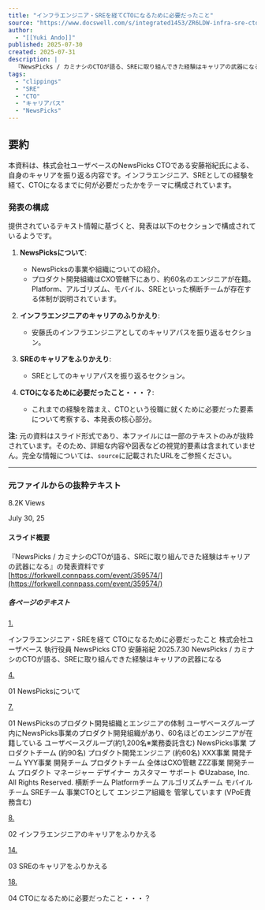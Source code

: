 ```yaml
---
title: "インフラエンジニア・SREを経てCTOになるために必要だったこと"
source: "https://www.docswell.com/s/integrated1453/ZR6LDW-infra-sre-cto"
author:
  - "[[Yuki Ando]]"
published: 2025-07-30
created: 2025-07-31
description: |
  『NewsPicks / カミナシのCTOが語る、SREに取り組んできた経験はキャリアの武器になる』のイベントでの安藤裕紀氏の発表資料。インフラエンジニアからSREを経てCTOに至るまでのキャリアを振り返り、その過程で必要だったことについて考察されています。
tags:
  - "clippings"
  - "SRE"
  - "CTO"
  - "キャリアパス"
  - "NewsPicks"
---
```


## 要約

本資料は、株式会社ユーザベースのNewsPicks CTOである安藤裕紀氏による、自身のキャリアを振り返る内容です。インフラエンジニア、SREとしての経験を経て、CTOになるまでに何が必要だったかをテーマに構成されています。

### 発表の構成

提供されているテキスト情報に基づくと、発表は以下のセクションで構成されているようです。

1. **NewsPicksについて**:
    * NewsPicksの事業や組織についての紹介。
    * プロダクト開発組織はCXO管轄下にあり、約60名のエンジニアが在籍。Platform、アルゴリズム、モバイル、SREといった横断チームが存在する体制が説明されています。

2. **インフラエンジニアのキャリアのふりかえり**:
    * 安藤氏のインフラエンジニアとしてのキャリアパスを振り返るセクション。

3. **SREのキャリアをふりかえり**:
    * SREとしてのキャリアパスを振り返るセクション。

4. **CTOになるために必要だったこと・・・？**:
    * これまでの経験を踏まえ、CTOという役職に就くために必要だった要素について考察する、本発表の核心部分。

**注:** 元の資料はスライド形式であり、本ファイルには一部のテキストのみが抜粋されています。そのため、詳細な内容や図表などの視覚的要素は含まれていません。完全な情報については、`source`に記載されたURLをご参照ください。

---

### 元ファイルからの抜粋テキスト

8.2K Views

July 30, 25

#### スライド概要

『NewsPicks / カミナシのCTOが語る、SREに取り組んできた経験はキャリアの武器になる』の発表資料です
[https://forkwell.connpass.com/event/359574/](https://forkwell.connpass.com/event/359574/)

##### 各ページのテキスト

[1.](https://www.docswell.com/s/integrated1453/#p1)

インフラエンジニア・SREを経て CTOになるために必要だったこと 株式会社ユーザベース 執行役員 NewsPicks CTO 安藤裕紀 2025.7.30 NewsPicks / カミナシのCTOが語る、SREに取り組んできた経験はキャリアの武器になる

[4.](https://www.docswell.com/s/integrated1453/#p4)

01 NewsPicksについて

[7.](https://www.docswell.com/s/integrated1453/#p7)

01 NewsPicksのプロダクト開発組織とエンジニアの体制 ユーザベースグループ内にNewsPicks事業のプロダクト開発組織があり、60名ほどのエンジニアが在籍している ユーザベースグループ(約1,200名※業務委託含む) NewsPicks事業 プロダクトチーム (約90名) プロダクト開発エンジニア (約60名) XXX事業 開発チーム YYY事業 開発チーム プロダクトチーム 全体はCXO管轄 ZZZ事業 開発チーム プロダクト マネージャー デザイナー カスタマー サポート ©Uzabase, Inc. All Rights Reserved. 横断チーム Platformチーム アルゴリズムチーム モバイルチーム SREチーム 事業CTOとして エンジニア組織を 管掌しています (VPoE責務含む)

[8.](https://www.docswell.com/s/integrated1453/#p8)

02 インフラエンジニアのキャリアをふりかえる

[14.](https://www.docswell.com/s/integrated1453/#p14)

03 SREのキャリアをふりかえる

[18.](https://www.docswell.com/s/integrated1453/#p18)

04 CTOになるために必要だったこと・・・？
